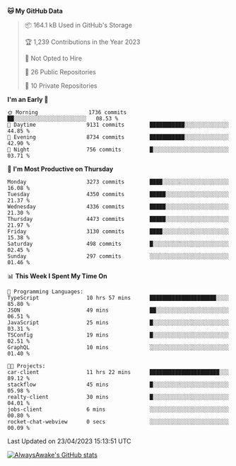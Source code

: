 <!--START_SECTION:waka-->
**🐱 My GitHub Data** 

> 📦 164.1 kB Used in GitHub's Storage 
 > 
> 🏆 1,239 Contributions in the Year 2023
 > 
> 🚫 Not Opted to Hire
 > 
> 📜 26 Public Repositories 
 > 
> 🔑 10 Private Repositories 
 > 
**I'm an Early 🐤** 

```text
🌞 Morning                1736 commits        ██░░░░░░░░░░░░░░░░░░░░░░░   08.53 % 
🌆 Daytime                9131 commits        ███████████░░░░░░░░░░░░░░   44.85 % 
🌃 Evening                8734 commits        ███████████░░░░░░░░░░░░░░   42.90 % 
🌙 Night                  756 commits         █░░░░░░░░░░░░░░░░░░░░░░░░   03.71 % 
```
📅 **I'm Most Productive on Thursday** 

```text
Monday                   3273 commits        ████░░░░░░░░░░░░░░░░░░░░░   16.08 % 
Tuesday                  4350 commits        █████░░░░░░░░░░░░░░░░░░░░   21.37 % 
Wednesday                4336 commits        █████░░░░░░░░░░░░░░░░░░░░   21.30 % 
Thursday                 4473 commits        █████░░░░░░░░░░░░░░░░░░░░   21.97 % 
Friday                   3130 commits        ████░░░░░░░░░░░░░░░░░░░░░   15.38 % 
Saturday                 498 commits         █░░░░░░░░░░░░░░░░░░░░░░░░   02.45 % 
Sunday                   297 commits         ░░░░░░░░░░░░░░░░░░░░░░░░░   01.46 % 
```


📊 **This Week I Spent My Time On** 

```text
💬 Programming Languages: 
TypeScript               10 hrs 57 mins      █████████████████████░░░░   85.80 % 
JSON                     49 mins             ██░░░░░░░░░░░░░░░░░░░░░░░   06.51 % 
JavaScript               25 mins             █░░░░░░░░░░░░░░░░░░░░░░░░   03.31 % 
TSConfig                 19 mins             █░░░░░░░░░░░░░░░░░░░░░░░░   02.51 % 
GraphQL                  10 mins             ░░░░░░░░░░░░░░░░░░░░░░░░░   01.40 % 

🐱‍💻 Projects: 
car-client               11 hrs 22 mins      ██████████████████████░░░   89.12 % 
stackflow                45 mins             █░░░░░░░░░░░░░░░░░░░░░░░░   05.98 % 
realty-client            30 mins             █░░░░░░░░░░░░░░░░░░░░░░░░   04.01 % 
jobs-client              6 mins              ░░░░░░░░░░░░░░░░░░░░░░░░░   00.80 % 
rocket-chat-webview      0 secs              ░░░░░░░░░░░░░░░░░░░░░░░░░   00.09 % 
```


 Last Updated on 23/04/2023 15:13:51 UTC
<!--END_SECTION:waka-->

[![AlwaysAwake's GitHub stats](https://github-readme-stats.vercel.app/api?username=AlwaysAwake&show_icons=true&theme=github_dark&count_private=true)](https://github.com/AlwaysAwake/AlwaysAwake)
